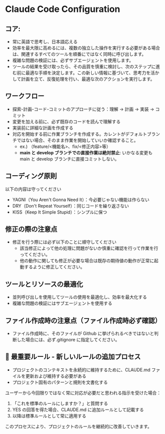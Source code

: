# Claude Code Configuration

## コア:

- 常に英語で思考し、日本語応える
- 効率を最大限に高めるには、複数の独立した操作を実行する必要がある場合は、関連するすべてのツールを順番にではなく同時に呼び出します。
- 複雑な問題の検証には、必ずサブエージェントを使用します。
- ツールの結果を受け取ったら、その品質を慎重に検討し、次のステップに進む前に最適な手順を決定します。この新しい情報に基づいて、思考力を活かして計画を立て、反復処理を行い、最適な次のアクションを実行します。

## ワークフロー

- 探索-計画-コード-コミットのアプローチに従う：理解 → 計画 → 実装 → コミット
- 変更を加える前に、必ず既存のコードを読んで理解する
- 実装前に詳細な計画を作成する
- 対応を開始する前に作業ブランチを作成する。カレントがデフォルトブランチではない場合、そのまま作業を開始していいか確認すること。
  - ex.) （feature/<機能名>、fix/<修正内容>等）
  - **main と develop ブランチでの直接作業は絶対禁止**: いかなる変更も main と develop ブランチに直接コミットしない。

## コーディング原則

以下の内容は守ってください

- YAGNI（You Aren't Gonna Need It）：今必要じゃない機能は作らない
- DRY（Don't Repeat Yourself）：同じコードを繰り返さない
- KISS（Keep It Simple Stupid）：シンプルに保つ

## 修正の際の注意点

- 修正を行う際には必ず以下のことに順守してください
  - 該当修正によって他の処理に問題がないか慎重に確認を行って作業を行ってください。
  - 他の動作に関しても修正が必要な場合は既存の期待値の動作が正常に起動するように修正してください。

## ツールとリソースの最適化

- 並列呼び出しを使用してツールの使用を最適化し、効率を最大化する
- 複雑な問題の検証にはサブエージェントを使用する

## ファイル作成時の注意点（ファイル作成時必ず確認）

- ファイル作成時に、そのファイルが Github に挙げられるべきではないと判断した場合には、必ず.gitignore に指定してください。

## 🔨 最重要ルール - 新しいルールの追加プロセス

- プロジェクトのコンテキストを永続的に維持するために、CLAUDE.md ファイルを更新および維持する必要がある
- プロジェクト固有のパターンと規則を文書化する

ユーザーから今回限りではなく常に対応が必要だと思われる指示を受けた場合：

1. 「これを標準のルールにしますか？」と質問する
2. YES の回答を得た場合、CLAUDE.md に追加ルールとして記載する
3. 以降は標準ルールとして常に適用する

このプロセスにより、プロジェクトのルールを継続的に改善していきます。
